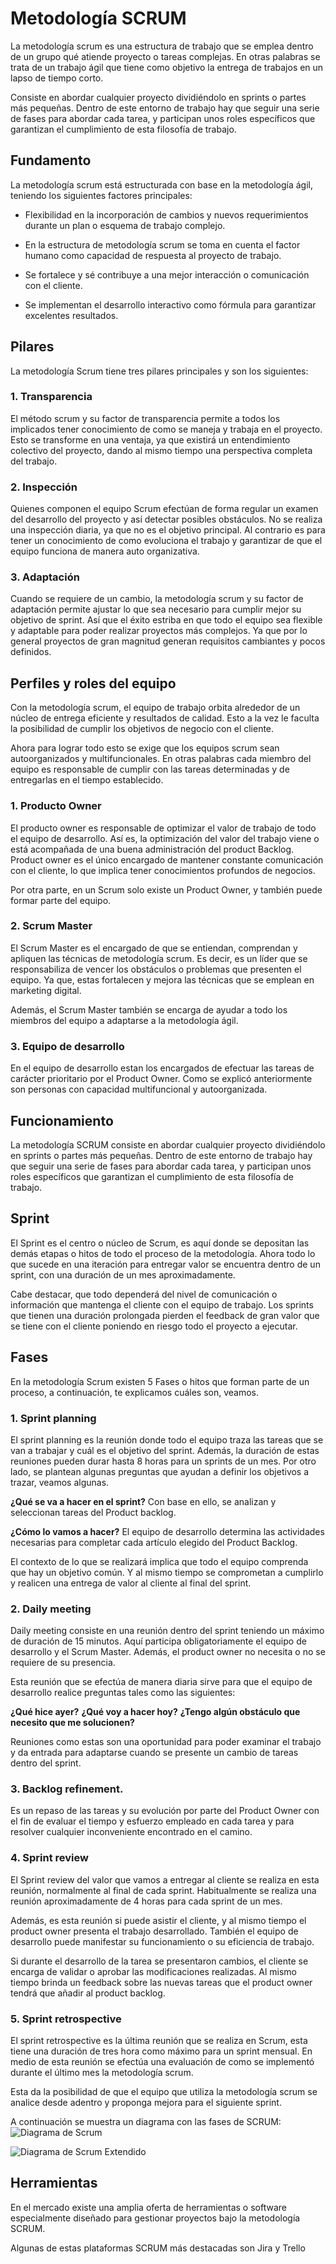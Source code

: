 # Metodología SCRUM

La metodología scrum es una estructura de trabajo que se emplea dentro de un grupo qué atiende proyecto o tareas complejas. En otras palabras se trata de un trabajo ágil que tiene como objetivo la entrega de trabajos en un lapso de tiempo corto.

Consiste en abordar cualquier proyecto dividiéndolo en sprints o partes más pequeñas. Dentro de este entorno de trabajo hay que seguir una serie de fases para abordar cada tarea, y participan unos roles específicos que garantizan el cumplimiento de esta filosofía de trabajo.

## Fundamento

La metodología scrum está estructurada con base en la metodología ágil, teniendo los siguientes factores principales:

- Flexibilidad en la incorporación de cambios y nuevos requerimientos durante un plan o esquema de trabajo complejo.

- En la estructura de metodología scrum se toma en cuenta el factor humano como capacidad de respuesta al proyecto de trabajo.

- Se fortalece y sé contribuye a una mejor interacción o comunicación con el cliente.

- Se implementan el desarrollo interactivo como fórmula para garantizar excelentes resultados.

## Pilares

La metodología Scrum tiene tres pilares principales y son los siguientes:

### 1. Transparencia
El método scrum y su factor de transparencia permite a todos los implicados tener conocimiento de como se maneja y trabaja en el proyecto. Esto se transforme en una ventaja, ya que existirá un entendimiento colectivo del proyecto, dando al mismo tiempo una perspectiva completa del trabajo.

### 2. Inspección
Quienes componen el equipo Scrum efectúan de forma regular un examen del desarrollo del proyecto y así detectar posibles obstáculos. No se realiza una inspección diaria, ya que no es el objetivo principal. Al contrario es para tener un conocimiento de como evoluciona el trabajo y garantizar de que el equipo funciona de manera auto organizativa.

### 3. Adaptación
Cuando se requiere de un cambio, la metodología scrum y su factor de adaptación permite ajustar lo que sea necesario para cumplir mejor su objetivo de sprint. Así que el éxito estriba en que todo el equipo sea flexible y adaptable para poder realizar proyectos más complejos. Ya que por lo general proyectos de gran magnitud generan requisitos cambiantes y pocos definidos.

## Perfiles y roles del equipo

Con la metodología scrum, el equipo de trabajo orbita alrededor de un núcleo de entrega eficiente y resultados de calidad. Esto a la vez le faculta la posibilidad de cumplir los objetivos de negocio con el cliente.

Ahora para lograr todo esto se exige que los equipos scrum sean autoorganizados y multifuncionales. En otras palabras cada miembro del equipo es responsable de cumplir con las tareas determinadas y de entregarlas en el tiempo establecido.

### 1. Producto Owner

El producto owner es responsable de optimizar el valor de trabajo de todo el equipo de desarrollo. Así es, la optimización del valor del trabajo viene o está acompañada de una buena administración del product Backlog. Product owner es el único encargado de mantener constante comunicación con el cliente, lo que implica tener conocimientos profundos de negocios.

Por otra parte, en un Scrum solo existe un Product Owner, y también puede formar parte del equipo.

### 2. Scrum Master

El Scrum Master es el encargado de que se entiendan, comprendan y apliquen las técnicas de metodología scrum. Es decir, es un líder que se responsabiliza de vencer los obstáculos o problemas que presenten el equipo. Ya que, estas fortalecen y mejora las técnicas que se emplean en marketing digital.

Además, el Scrum Master también se encarga de ayudar a todo los miembros del equipo a adaptarse a la metodología ágil.

### 3. Equipo de desarrollo

En el equipo de desarrollo estan los encargados de efectuar las tareas de carácter prioritario por el Product Owner. Como se explicó anteriormente son personas con capacidad multifuncional y autoorganizada.

## Funcionamiento

La metodología SCRUM consiste en abordar cualquier proyecto dividiéndolo en sprints o partes más pequeñas. Dentro de este entorno de trabajo hay que seguir una serie de fases para abordar cada tarea, y participan unos roles específicos que garantizan el cumplimiento de esta filosofía de trabajo.

## Sprint

El Sprint es el centro o núcleo de Scrum, es aquí donde se depositan las demás etapas o hitos de todo el proceso de la metodología. Ahora todo lo que sucede en una iteración para entregar valor se encuentra dentro de un sprint, con una duración de un mes aproximadamente.

Cabe destacar, que todo dependerá del nivel de comunicación o información que mantenga el cliente con el equipo de trabajo. Los sprints que tienen una duración prolongada pierden el feedback de gran valor que se tiene con el cliente poniendo en riesgo todo el proyecto a ejecutar.

## Fases

En la metodología Scrum existen 5 Fases o hitos que forman parte de un proceso, a continuación, te explicamos cuáles son, veamos.

### 1. Sprint planning

El sprint planning es la reunión donde todo el equipo traza las tareas que se van a trabajar y cuál es el objetivo del sprint. Además, la duración de estas reuniones pueden durar hasta 8 horas para un sprints de un mes. Por otro lado, se plantean algunas preguntas que ayudan a definir los objetivos a trazar, veamos algunas.

**¿Qué se va a hacer en el sprint?**
Con base en ello, se analizan y seleccionan tareas del Product backlog.

**¿Cómo lo vamos a hacer?**
El equipo de desarrollo determina las actividades necesarias para completar cada artículo elegido del Product Backlog.

El contexto de lo que se realizará implica que todo el equipo comprenda que hay un objetivo común. Y al mismo tiempo se comprometan a cumplirlo y realicen una entrega de valor al cliente al final del sprint.

### 2. Daily meeting

Daily meeting consiste en una reunión dentro del sprint teniendo un máximo de duración de 15 minutos. Aquí participa obligatoriamente el equipo de desarrollo y el Scrum Master. Además, el product owner no necesita o no se requiere de su presencia.

Esta reunión que se efectúa de manera diaria sirve para que el equipo de desarrollo realice preguntas tales como las siguientes:

**¿Qué hice ayer?**
**¿Qué voy a hacer hoy?**
**¿Tengo algún obstáculo que necesito que me solucionen?**

Reuniones como estas son una oportunidad para poder examinar el trabajo y da entrada para adaptarse cuando se presente un cambio de tareas dentro del sprint.

### 3. Backlog refinement.
Es un repaso de las tareas y su evolución por parte del Product Owner con el fin de evaluar el tiempo y esfuerzo empleado en cada tarea y para resolver cualquier inconveniente encontrado en el camino.

### 4. Sprint review
El Sprint review del valor que vamos a entregar al cliente se realiza en esta reunión, normalmente al final de cada sprint. Habitualmente se realiza una reunión aproximadamente de 4 horas para cada sprint de un mes.

Además, es esta reunión si puede asistir el cliente, y al mismo tiempo el product owner presenta el trabajo desarrollado. También el equipo de desarrollo puede manifestar su funcionamiento o su eficiencia de trabajo.

Si durante el desarrollo de la tarea se presentaron cambios, el cliente se encarga de validar o aprobar las modificaciones realizadas. Al mismo tiempo brinda un feedback sobre las nuevas tareas que el product owner tendrá que añadir al product backlog.

### 5. Sprint retrospective
El sprint retrospective es la última reunión que se realiza en Scrum, esta tiene una duración de tres hora como máximo para un sprint mensual. En medio de esta reunión se efectúa una evaluación de como se implementó durante el último mes la metodología scrum.

Esta da la posibilidad de que el equipo que utiliza la metodología scrum se analice desde adentro y proponga mejora para el siguiente sprint.


A continuación se muestra un diagrama con las fases de SCRUM:
![Diagrama de Scrum](img/diagrama_fases_scrum.jpg)

![Diagrama de Scrum Extendido](img/Diagrama_Explicativo_Scrum.jpg)

## Herramientas

En el mercado existe una amplia oferta de herramientas o software especialmente diseñado para gestionar proyectos bajo la metodología SCRUM.

Algunas de estas plataformas SCRUM más destacadas son Jira y Trello